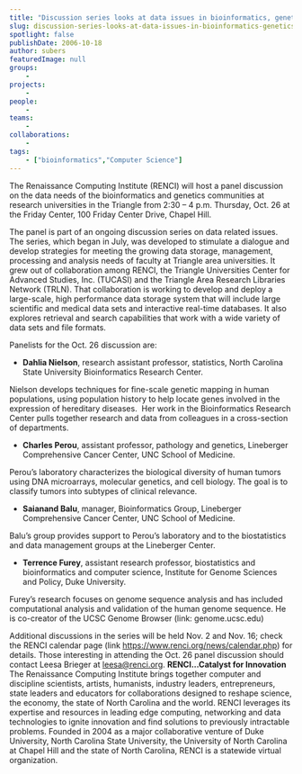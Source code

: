 ```yaml
---
title: "Discussion series looks at data issues in bioinformatics, genetics"
slug: discussion-series-looks-at-data-issues-in-bioinformatics-genetics
spotlight: false
publishDate: 2006-10-18
author: subers
featuredImage: null
groups:
    - 
projects:
    - 
people:
    - 
teams: 
    - 
collaborations:
    - 
tags:
    - ["bioinformatics","Computer Science"]
---
```

The Renaissance Computing Institute (RENCI) will host a panel discussion on the data needs of the bioinformatics and genetics communities at research universities in the Triangle from 2:30 – 4 p.m. Thursday, Oct. 26 at the Friday Center, 100 Friday Center Drive, Chapel Hill.<!--more-->

The panel is part of an ongoing discussion series on data related issues. The series, which began in July, was developed to stimulate a dialogue and develop strategies for meeting the growing data storage, management, processing and analysis needs of faculty at Triangle area universities. It grew out of collaboration among RENCI, the Triangle Universities Center for Advanced Studies, Inc. (TUCASI) and the Triangle Area Research Libraries Network (TRLN). That collaboration is working to develop and deploy a large-scale, high performance data storage system that will include large scientific and medical data sets and interactive real-time databases. It also explores retrieval and search capabilities that work with a wide variety of data sets and file formats.

Panelists for the Oct. 26 discussion are:
<ul>
	<li><strong>Dahlia Nielson</strong>, research assistant professor, statistics, North Carolina State University Bioinformatics Research Center.</li>
</ul>
Nielson develops techniques for fine-scale genetic mapping in human populations, using population history to help locate genes involved in the expression of hereditary diseases.  Her work in the Bioinformatics Research Center pulls together research and data from colleagues in a cross-section of departments.
<ul>
	<li><strong>Charles Perou</strong>, assistant professor, pathology and genetics, Lineberger Comprehensive Cancer Center, UNC School of Medicine.</li>
</ul>
Perou’s laboratory characterizes the biological diversity of human tumors using DNA microarrays, molecular genetics, and cell biology. The goal is to classify tumors into subtypes of clinical relevance.
<ul>
	<li><strong>Saianand Balu</strong>, manager, Bioinformatics Group, Lineberger Comprehensive Cancer Center, UNC School of Medicine.</li>
</ul>
Balu’s group provides support to Perou’s laboratory and to the biostatistics and data management groups at the Lineberger Center.
<ul>
	<li><strong>Terrence Furey</strong>, assistant research professor, biostatistics and bioinformatics and computer science, Institute for Genome Sciences and Policy, Duke University.</li>
</ul>
Furey’s research focuses on genome sequence analysis and has included computational analysis and validation of the human genome sequence. He is co-creator of the UCSC Genome Browser (link: genome.ucsc.edu)

Additional discussions in the series will be held Nov. 2 and Nov. 16; check the RENCI calendar page (link https://www.renci.org/news/calendar.php) for details. Those interesting in attending the Oct. 26 panel discussion should contact Leesa Brieger at <a href="mailto:leesa@renci.org">leesa@renci.org</a>. <strong> RENCI...Catalyst for Innovation </strong>
The Renaissance Computing Institute brings together computer and discipline scientists, artists, humanists, industry leaders, entrepreneurs, state leaders and educators for collaborations designed to reshape science, the economy, the state of North Carolina and the world. RENCI leverages its expertise and resources in leading edge computing, networking and data technologies to ignite innovation and find solutions to previously intractable problems. Founded in 2004 as a major collaborative venture of Duke University, North Carolina State University, the University of North Carolina at Chapel Hill and the state of North Carolina, RENCI is a statewide virtual organization.
